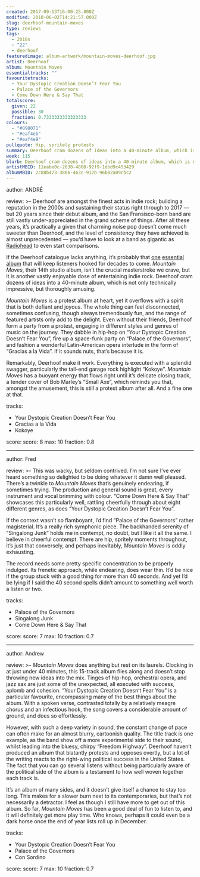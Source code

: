 ```yaml
---
created: 2017-09-13T16:00:25.000Z
modified: 2018-06-02T14:21:57.000Z
slug: deerhoof-mountain-moves
type: reviews
tags:
  - 2010s
  - "22"
  - deerhoof
featuredimage: album-artwork/mountain-moves-deerhoof.jpg
artist: Deerhoof
album: Mountain Moves
essentialtracks: ""
favouritetracks:
  - Your Dystopic Creation Doesn’t Fear You
  - Palace of the Governors
  - Come Down Here & Say That
totalscore:
  given: 22
  possible: 30
  fraction: 0.7333333333333333
colours:
  - "#898071"
  - "#eaf4eb"
  - "#eaf4e9"
pullquote: Hip, spritely protests
summary: Deerhoof cram dozens of ideas into a 40-minute album, which is not only technically impressive, but thoroughly amusing. Mountain Moves is a protest album at heart, yet it overflows with a spirit that is both defiant and joyous.
week: 115
blurb: Deerhoof cram dozens of ideas into a 40-minute album, which is not only technically impressive, but thoroughly amusing. This is a defiant and joyous listen.
artistMBID: 11eabe0c-2638-4808-92f9-1dbd9c453429
albumMBID: 2c88b473-3866-463c-912b-96b02a09cbc2
---
```

author: ANDRÉ

review: >-
  Deerhoof are amongst the finest acts in indie rock; building a reputation in the 2000s and sustaining their status right through to 2017 — but 20 years since their debut album, and the San Fransisco-born band are still vastly under-appreciated in the grand scheme of things. After all these years, it’s practically a given that charming noise pop doesn’t come much sweeter than Deerhoof, and the level of consistency they have achieved is almost unprecedented — you’d have to look at a band as gigantic as [Radiohead](reviews/radiohead-a-moon-shaped-pool/) to even start comparisons. 
  
  If the Deerhoof catalogue lacks anything, it’s probably that [one](reviews/radiohead-ok-computer/) [essential](reviews/nine-inch-nails-the-downward-spiral/) [album](reviews/kendrick-lamar-to-pimp-a-butterfly/) that will keep listeners hooked for decades to come. *Mountain Moves*, their 14th studio album, isn’t the crucial masterstroke we crave, but it is another vastly enjoyable dose of entertaining indie rock. Deerhoof cram dozens of ideas into a 40-minute album, which is not only technically impressive, but thoroughly amusing. 
  
  *Mountain Moves* is a protest album at heart, yet it overflows with a spirit that is both defiant and joyous. The whole thing can feel disconnected, sometimes confusing, though always tremendously fun, and the range of featured artists only add to the delight. Even without their friends, Deerhoof form a party from a protest, engaging in different styles and genres of music on the journey. They dabble in hip-hop on “Your Dystopic Creation Doesn’t Fear You”, fire up a space-funk party on “Palace of the Governors”, and fashion a wonderful Latin-American opera interlude in the form of “Gracias a la Vida”. If it sounds nuts, that’s because it is. 
  
  Remarkably, Deerhoof make it work. Everything is executed with a splendid swagger, particularly the tail-end garage rock highlight “Kokoye”. *Mountain Moves* has a buoyant energy that flows right until it’s delicate closing track, a tender cover of Bob Marley’s “Small Axe”, which reminds you that, amongst the amusement, this is still a protest album after all. And a fine one at that.

tracks:
  - Your Dystopic Creation Doesn’t Fear You
  - ­­Gracias a la Vida
  - ­­Kokoye

score:
  score: 8
  max: 10
  fraction: 0.8

---
author: Fred

review: >-
  This was wacky, but seldom contrived. I’m not sure I’ve ever heard something so delighted to be doing whatever it damn well pleased. There’s a twinkle to *Mountain Moves* that’s genuinely endearing, if sometimes trying. The production and general sound is great, every instrument and vocal brimming with colour. “Come Down Here & Say That” showcases this particularly well, rattling cheerfully through about eight different genres, as does “Your Dystopic Creation Doesn’t Fear You”. 
  
  If the context wasn’t so flamboyant, I’d find “Palace of the Governors” rather magisterial. It’s a really rich symphonic piece. The backhanded serenity of “Singalong Junk” holds me in contempt, no doubt, but I like it all the same. I believe in cheerful contempt. There are hip, spritely moments throughout, it’s just that conversely, and perhaps inevitably, *Mountain Moves* is oddly exhausting. 
  
  The record needs some pretty specific concentration to be properly indulged. Its frenetic approach, while endearing, does wear thin. It’d be nice if the group stuck with a good thing for more than 40 seconds. And yet I’d be lying if I said the 40 second spells didn’t amount to something well worth a listen or two.

tracks:
  - Palace of the Governors
  - ­­Singalong Junk
  - ­­Come Down Here & Say That

score:
  score: 7
  max: 10
  fraction: 0.7

---
author: Andrew

review: >-
  *Mountain Moves* does anything but rest on its laurels. Clocking in at just under 40 minutes, this 15-track album flies along and doesn’t stop throwing new ideas into the mix. Tinges of hip-hop, orchestral opera, and jazz sax are just some of the unexpected, all executed with success, aplomb and cohesion. “Your Dystopic Creation Doesn’t Fear You” is a particular favourite, encompassing many of the best things about the album. With a spoken verse, contrasted totally by a relatively meagre chorus and an infectious hook, the song covers a considerable amount of ground, and does so effortlessly. 
  
  However, with such a deep variety in sound, the constant change of pace can often make for an almost blurry, cartoonish quality. The title track is one example, as the band show off a more experimental side to their sound, whilst leading into the bluesy, chirpy “Freedom Highway”. Deerhoof haven’t produced an album that blatantly protests and opposes overtly, but a lot of the writing reacts to the right-wing political success in the United States. The fact that you can go several listens without being particularly aware of the political side of the album is a testament to how well woven together each track is. 
  
  It’s an album of many sides, and it doesn’t give itself a chance to stay too long. This makes for a slower burn next to its contemporaries, but that’s not necessarily a detractor. I feel as though I still have more to get out of this album. So far, *Mountain Moves* has been a good deal of fun to listen to, and it will definitely get more play time. Who knows, perhaps it could even be a dark horse once the end of year lists roll up in December.

tracks:
  - Your Dystopic Creation Doesn’t Fear You
  - ­­Palace of the Governors
  - ­­Con Sordino

score:
  score: 7
  max: 10
  fraction: 0.7
